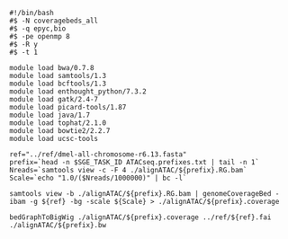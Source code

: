 <pre><code>#!/bin/bash
#$ -N coveragebeds_all
#$ -q epyc,bio
#$ -pe openmp 8
#$ -R y
#$ -t 1

module load bwa/0.7.8
module load samtools/1.3
module load bcftools/1.3
module load enthought_python/7.3.2
module load gatk/2.4-7
module load picard-tools/1.87
module load java/1.7
module load tophat/2.1.0
module load bowtie2/2.2.7
module load ucsc-tools

ref="../ref/dmel-all-chromosome-r6.13.fasta"
prefix=`head -n $SGE_TASK_ID ATACseq.prefixes.txt | tail -n 1`
Nreads=`samtools view -c -F 4 ./alignATAC/${prefix}.RG.bam`
Scale=`echo "1.0/($Nreads/1000000)" | bc -l`

samtools view -b ./alignATAC/${prefix}.RG.bam | genomeCoverageBed -ibam -g ${ref} -bg -scale ${Scale} > ./alignATAC/${prefix}.coverage

bedGraphToBigWig ./alignATAC/${prefix}.coverage ../ref/${ref}.fai ./alignATAC/${prefix}.bw
</code></pre>
